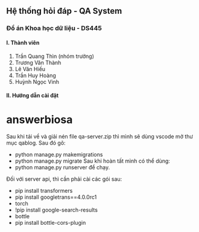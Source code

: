 
## Hệ thống hỏi đáp - QA System
### Đồ án Khoa học dữ liệu - DS445
#### I. Thành viên
1. Trần Quang Thìn (nhóm trưởng)
2. Trương Văn Thành
3. Lê Văn Hiếu
4. Trần Huy Hoàng
5. Huỳnh Ngọc Vinh

#### II. Hướng dẫn cài đặt


# answerbiosa
Sau khi tải về và giải nén file qa-server.zip thì mình sẽ dùng vscode mở thư mục qablog.
Sau đó gõ:
- python manage.py makemigrations
- python manage.py migrate
Sau khi hoàn tất mình có thể dùng:
- python manage.py runserver để chạy.

Đối với server api, thì cần phải cài các gói sau: 
- pip install transformers
- pip install googletrans==4.0.0rc1
- torch
- !pip install google-search-results
- bottle
- pip install bottle-cors-plugin

